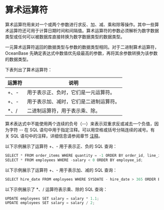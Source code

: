 算术运算符 
==========================



算术运算符用来对一个或两个参数进行求反、加、减、乘和除等操作。其中一些算术运算符还可用于计算日期时间和间隔值。算术运算符的参数必须解析为数字数据类型或任何可以被数据库直接转换为数字数据类型的数据类型。

一元算术运算符返回的数据类型与参数的数据类型相同。对于二进制算术运算符，OceanBase 先确定表达式中数值优先级最高的参数，再将其余参数转换为该参数的数据类型。

下表列出了算术运算符：


| 运算符  |         说明          |
|------|---------------------|
| +、-  | 用于表示正、负时，它们是一元运算符。  |
| +、-  | 用于表示加、减时，它们是二进制运算符。 |
| \*、/ | 二进制运算符，用于表示乘、除。     |



算术表达式中不能使用两个连续的负号（--）来表示双重求反或减去一个负值，因为字符 -- 在 SQL 语句中用于指定注释。可以用空格或括号分隔连续的减号。有关 SQL 语句中的注释，详细信息请参阅章节 [注释](../../11.sql-reference-oracle-mode/3.basic-elements-1/6.annotation-1/1.annotation-overview.md)。

以下示例展示了运算符 +、- 用于表示正、负的 SQL 查询：

```javascript
SELECT * FROM order_items WHERE quantity = -1 ORDER BY order_id, line_item_id, product_id; 
SELECT * FROM employees WHERE -salary < 0 ORDER BY employee_id;
```



以下示例展示了运算符 +、- 用于表示加、减的 SQL 查询：

```javascript
SELECT hire_date FROM employees WHERE SYSDATE - hire_date > 365 ORDER BY hire_date;
```



以下示例展示了 \*、/ 运算符表示乘、除的 SQL 查询：

```javascript
UPDATE employees SET salary = salary * 1.1;
UPDATE employees SET salary = salary / 2;
```


